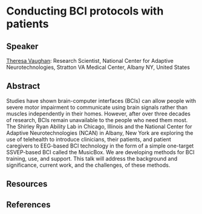 # Conducting BCI protocols with patients


## Speaker
[Theresa Vaughan](https://www.neurotechcenter.org/people/btrc-faculty/theresa-vaughan-ba): Research Scientist, National Center for Adaptive Neurotechnologies, Stratton VA Medical Center, Albany NY, United States


## Abstract
Studies have shown brain-computer interfaces (BCIs) can allow people with severe motor impairment to communicate using brain signals rather than muscles independently in their homes. However, after over three decades of research, BCIs remain unavailable to the people who need them most. The Shirley Ryan Ability Lab in Chicago, Illinois and the National Center for Adaptive Neurotechnologies (NCAN) in Albany, New York are exploring the use of telehealth to introduce clinicians, their patients, and patient caregivers to EEG-based BCI technology in the form of a simple one-target SSVEP-based BCI called the MusicBox. We are developing methods for BCI training, use, and support. This talk will address the background and significance, current work, and the challenges, of these methods.


## Resources


## References
